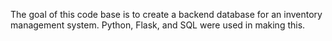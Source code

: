 The goal of this code base is to create a backend database for an inventory management system. 
Python, Flask, and SQL were used in making this. 
